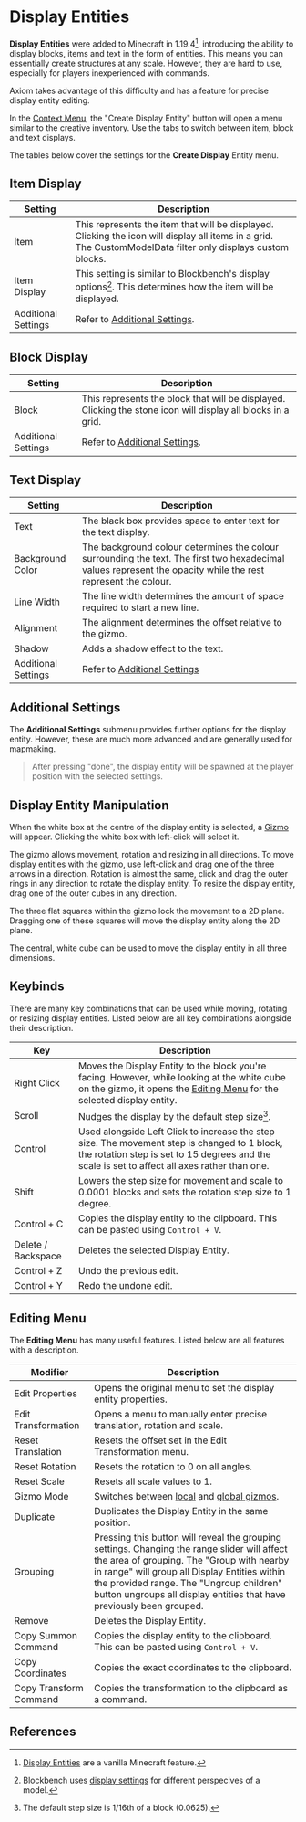 # Display Entities

**Display Entities** were added to Minecraft in 1.19.4[^note1], introducing the ability to display blocks, items and text in the form of entities. This means you can essentially create structures at any scale. However, they are hard to use, especially for players inexperienced with commands.

Axiom takes advantage of this difficulty and has a feature for precise display entity editing.

In the [Context Menu](contextmenu.md), the "Create Display Entity" button will open a menu similar to the creative inventory. Use the tabs to switch between item, block and text displays.

The tables below cover the settings for the **Create Display** Entity menu.

## Item Display

| Setting             | Description                                                                                                                                                  |
| ------------------- | ------------------------------------------------------------------------------------------------------------------------------------------------------------ |
| Item                | This represents the item that will be displayed. Clicking the icon will display all items in a grid. The CustomModelData filter only displays custom blocks. |
| Item Display        | This setting is similar to Blockbench's display options[^note2]. This determines how the item will be displayed.                                             |
| Additional Settings | Refer to [Additional Settings](displayentities.md#additional-settings).                                                                                      |

## Block Display

| Setting             | Description                                                                                                  |
| ------------------- | ------------------------------------------------------------------------------------------------------------ |
| Block               | This represents the block that will be displayed. Clicking the stone icon will display all blocks in a grid. |
| Additional Settings | Refer to [Additional Settings](displayentities.md#additional-settings).                                      |

## Text Display

| Setting             | Description                                                                                                                                                   |
| ------------------- | ------------------------------------------------------------------------------------------------------------------------------------------------------------- |
| Text                | The black box provides space to enter text for the text display.                                                                                              |
| Background Color    | The background colour determines the colour surrounding the text. The first two hexadecimal values represent the opacity while the rest represent the colour. |
| Line Width          | The line width determines the amount of space required to start a new line.                                                                                   |
| Alignment           | The alignment determines the offset relative to the gizmo.                                                                                                    |
| Shadow              | Adds a shadow effect to the text.                                                                                                                             |
| Additional Settings | Refer to [Additional Settings](displayentities.md#additional-settings)                                                                                        |

## Additional Settings

The **Additional Settings** submenu provides further options for the display entity. However, these are much more advanced and are generally used for mapmaking.

> After pressing "done", the display entity will be spawned at the player position with the selected settings.

## Display Entity Manipulation

When the white box at the centre of the display entity is selected, a [Gizmo](/editor/gizmos.md) will appear. Clicking the white box with left-click will select it. 

The gizmo allows movement, rotation and resizing in all directions. To move display entities with the gizmo, use left-click and drag one of the three arrows in a direction. Rotation is almost the same, click and drag the outer rings in any direction to rotate the display entity. To resize the display entity, drag one of the outer cubes in any direction.

The three flat squares within the gizmo lock the movement to a 2D plane. Dragging one of these squares will move the display entity along the 2D plane.

The central, white cube can be used to move the display entity in all three dimensions.

## Keybinds

There are many key combinations that can be used while moving, rotating or resizing display entities. Listed below are all key combinations alongside their description.

| Key                | Description                                                                                                                                                                       |
| ------------------ | --------------------------------------------------------------------------------------------------------------------------------------------------------------------------------- |
| Right Click        | Moves the Display Entity to the block you're facing. However, while looking at the white cube on the gizmo, it opens the [Editing Menu](displayentities.md#editing-menu) for the selected display entity.                                                                                        |
| Scroll             | Nudges the display by the default step size[^note3].                                                                                                                              |
| Control            | Used alongside Left Click to increase the step size. The movement step is changed to 1 block, the rotation step is set to 15 degrees and the scale is set to affect all axes rather than one. |
| Shift              | Lowers the step size for movement and scale to 0.0001 blocks and sets the rotation step size to 1 degree.                                                                         |
| Control + C        | Copies the display entity to the clipboard. This can be pasted using `Control + V`.                                                                                               |
| Delete / Backspace | Deletes the selected Display Entity.                                                                                                                                              |
| Control + Z        | Undo the previous edit.                                                                                                                                                           |
| Control + Y        | Redo the undone edit.                                                                                                                                                             |

## Editing Menu

The **Editing Menu** has many useful features. Listed below are all features with a description.

| Modifier               | Description                                                                                                                                                                                                                                                                                                    |
| ---------------------- | -------------------------------------------------------------------------------------------------------------------------------------------------------------------------------------------------------------------------------------------------------------------------------------------------------------- |
| Edit Properties        | Opens the original menu to set the display entity properties.                                                                                                                                                                                                                                                  |
| Edit Transformation    | Opens a menu to manually enter precise translation, rotation and scale.                                                                                                                                                                                                                                        |
| Reset Translation      | Resets the offset set in the Edit Transformation menu.                                                                                                                                                                                                                                                         |
| Reset Rotation         | Resets the rotation to 0 on all angles.                                                                                                                                                                                                                                                                        |
| Reset Scale            | Resets all scale values to 1.                                                                                                                                                                                                                                                                                  |
| Gizmo Mode             | Switches between [local](/editor/gizmos.md) and [global gizmos](/editor/gizmos.md).                                                                                                                                                                                                                            |
| Duplicate              | Duplicates the Display Entity in the same position.                                                                                                                                                                                                                                                            |
| Grouping               | Pressing this button will reveal the grouping settings. Changing the range slider will affect the area of grouping. The "Group with nearby in range" will group all Display Entities within the provided range. The "Ungroup children" button ungroups all display entities that have previously been grouped. |
| Remove                 | Deletes the Display Entity.                                                                                                                                                                                                                                                                                    |
| Copy Summon Command    | Copies the display entity to the clipboard. This can be pasted using `Control + V`.                                                                                                                                                                                                                            |
| Copy Coordinates       | Copies the exact coordinates to the clipboard.                                                                                                                                                                                                                                                                 |
| Copy Transform Command | Copies the transformation to the clipboard as a command.                                                                                                                                                                                                                                                       |

## References

[^note1]: [Display Entities](https://minecraft.wiki/w/Display) are a vanilla Minecraft feature.

[^note2]: Blockbench uses [display settings](https://mcreator.net/wiki/blockbench-blockitem-display-settings) for different perspecives of a model. 

[^note3]: The default step size is 1/16th of a block (0.0625).